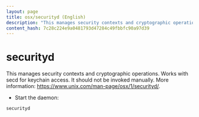 ```yaml
---
layout: page
title: osx/securityd (English)
description: "This manages security contexts and cryptographic operations."
content_hash: 7c28c224e9a0481793d47284c49fbbfc90a97d39
---
```

# securityd

This manages security contexts and cryptographic operations.
Works with secd for keychain access.
It should not be invoked manually.
More information: <https://www.unix.com/man-page/osx/1/securityd/>.

- Start the daemon:

`securityd`
